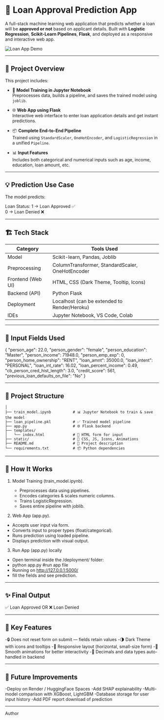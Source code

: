 # 🧠 Loan Approval Prediction App

A full-stack machine learning web application that predicts whether a loan will be **approved or not** based on applicant details. Built with **Logistic Regression**, **Scikit-Learn Pipelines**, **Flask**, and deployed as a responsive and interactive web app.

![Loan App Demo](https://media.giphy.com/media/v1.Y2lkPTc5MGI3NjExNzhpdmk1eDk2MGNvMGJ3aThybXc0a2UweTRva3NqMmZqdm5uNjhldCZlcD12MV9naWZzX3NlYXJjaCZjdD1n/qgQUggAC3Pfv687qPC/giphy.gif)

---

## 🚀 Project Overview

This project includes:

- 🧪 **Model Training in Jupyter Notebook**  
  Preprocesses data, builds a pipeline, and saves the trained model using `joblib`.

- 🌐 **Web App using Flask**  
  Interactive web interface to enter loan application details and get instant predictions.

- 📦 **Complete End-to-End Pipeline**  
  Trained using `StandardScaler`, `OneHotEncoder`, and `LogisticRegression` in a unified `Pipeline`.

- 📊 **Input Features**  
  Includes both categorical and numerical inputs such as age, income, education, loan amount, etc.

---

## 💡 Prediction Use Case

The model predicts:


Loan Status: 
1 → Loan Approved ✅  
0 → Loan Denied ❌

---

## 🏗️ Tech Stack
| Category          | Tools Used                                       |
| ----------------- | ------------------------------------------------ |
| Model             | Scikit-learn, Pandas, Joblib                     |
| Preprocessing     | ColumnTransformer, StandardScaler, OneHotEncoder |
| Frontend (Web UI) | HTML, CSS (Dark Theme, Tooltip, Icons)           |
| Backend (API)     | Python Flask                                     |
| Deployment        | Localhost (can be extended to Render/Heroku)     |
| IDEs              | Jupyter Notebook, VS Code, Colab                 |

---

## 🧰 Input Fields Used
{
  "person_age": 22.0,
  "person_gender": "female",
  "person_education": "Master",
  "person_income": 71948.0,
  "person_emp_exp": 0,
  "person_home_ownership": "RENT",
  "loan_amnt": 35000.0,
  "loan_intent": "PERSONAL",
  "loan_int_rate": 16.02,
  "loan_percent_income": 0.49,
  "cb_person_cred_hist_length": 3.0,
  "credit_score": 561,
  "previous_loan_defaults_on_file": "No"
}

---

## 📁 Project Structure
```Loan-Approval-App(deployment)/
│
├── train_model.ipynb          # 📊 Jupyter Notebook to train & save the model
├── loan_pipeline.pkl          # ✅ Trained model pipeline
├── app.py                     # 🌐 Flask backend
├── templates/
│   └── index.html             # 🎨 HTML form for input
├── static/                    # 💅 CSS, JS, Icons, Animations
├── README.md                  # 📘 Project description
└── requirements.txt           # 📦 Python dependencies
```
---

## 🔁 How It Works
1. Model Training (train_model.ipynb).
   - Preprocesses data using pipelines.
   - Encodes categories & scales numeric columns.
   - Trains LogisticRegression.
   - Saves entire pipeline with joblib.

2. Web App (app.py).
- Accepts user input via form.
- Converts input to proper types (float/categorical).
- Runs prediction using loaded pipeline.
- Displays prediction with visual output.

3. Run App (app.py) locally 
- Open terminal inside the /deployment/ folder:
- python app.py  #run app file
- Running on http://127.0.0.1:5000/
- fill the fields and see prediction.

---

## ✨ Final Output
✅ Loan Approved
OR
❌ Loan Denied

---

## 🎯 Key Features
-🔒 Does not reset form on submit — fields retain values
-🌗 Dark Theme with icons and tooltips
-📱 Responsive layout (horizontal, small-size form)
-🎉 Smooth animations for better interactivity
-🧩 Decimals and data types auto-handled in backend

---

## 📌 Future Improvements
-Deploy on Render / HuggingFace Spaces
-Add SHAP explainability
-Multi-model comparison with XGBoost, LightGBM
-Database storage for user input history
-Add PDF report download of prediction

---

Author

